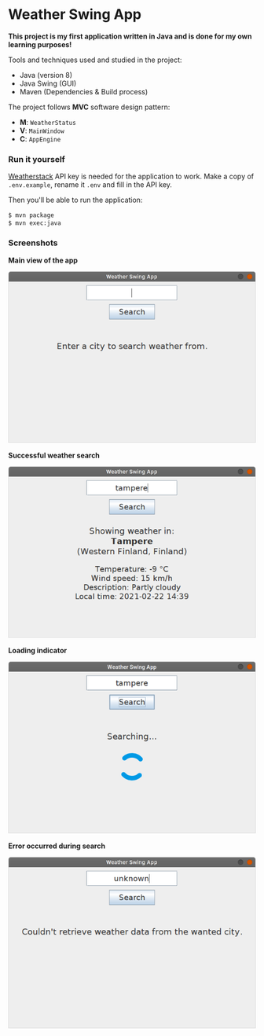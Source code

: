 # Weather Swing App

**This project is my first application written in Java and is done for my own learning purposes!**

Tools and techniques used and studied in the project:
- Java (version 8)
- Java Swing (GUI)
- Maven (Dependencies & Build process)

The project follows **MVC** software design pattern:
- **M**: `WeatherStatus`
- **V**: `MainWindow`
- **C**: `AppEngine`

### Run it yourself
[Weatherstack](https://weatherstack.com/) API key is needed for the application to work. Make a copy of `.env.example`, rename it `.env` and fill in the API key.

Then you'll be able to run the application:

```
$ mvn package
$ mvn exec:java
```

### Screenshots

**Main view of the app**

![](misc/screenshot_main.png)

**Successful weather search**

![](misc/screenshot_weather.png)

**Loading indicator**

![](misc/screenshot_loading.png)

**Error occurred during search**

![](misc/screenshot_error.png)
